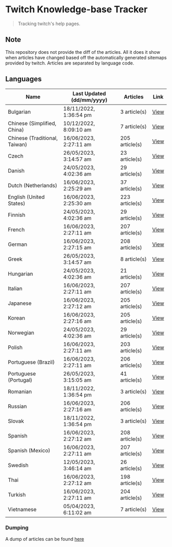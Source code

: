 # Twitch Knowledge-base Tracker
> Tracking twitch's help pages. 

## Note
This repository does not provide the diff of the articles. All it does it show when articles have changed based
off the automatically generated sitemaps provided by twitch. Articles are separated by language code.

## Languages

| Name                          | Last Updated (dd/mm/yyyy) | Articles       | Link                   |
|-------------------------------|---------------------------|----------------|------------------------|
| Bulgarian                     | 18/11/2022, 1:36:54 pm    | 3 article(s)   | [View](docs/bg.md)     |
| Chinese (Simplified, China)   | 10/12/2022, 8:09:10 am    | 7 article(s)   | [View](docs/zh_CN.md)  |
| Chinese (Traditional, Taiwan) | 16/06/2023, 2:27:11 am    | 205 article(s) | [View](docs/zh_TW.md)  |
| Czech                         | 26/05/2023, 3:14:57 am    | 23 article(s)  | [View](docs/cs.md)     |
| Danish                        | 24/05/2023, 4:02:36 am    | 29 article(s)  | [View](docs/da.md)     |
| Dutch (Netherlands)           | 16/06/2023, 2:25:29 am    | 37 article(s)  | [View](docs/nl_NL.md)  |
| English (United States)       | 16/06/2023, 2:25:30 am    | 223 article(s) | [View](docs/en_US.md)  |
| Finnish                       | 24/05/2023, 4:02:36 am    | 29 article(s)  | [View](docs/fi.md)     |
| French                        | 16/06/2023, 2:27:11 am    | 207 article(s) | [View](docs/fr.md)     |
| German                        | 16/06/2023, 2:27:15 am    | 208 article(s) | [View](docs/de.md)     |
| Greek                         | 26/05/2023, 3:14:57 am    | 8 article(s)   | [View](docs/el.md)     |
| Hungarian                     | 24/05/2023, 4:02:36 am    | 21 article(s)  | [View](docs/hu.md)     |
| Italian                       | 16/06/2023, 2:27:11 am    | 207 article(s) | [View](docs/it.md)     |
| Japanese                      | 16/06/2023, 2:27:12 am    | 205 article(s) | [View](docs/ja.md)     |
| Korean                        | 16/06/2023, 2:27:16 am    | 205 article(s) | [View](docs/ko.md)     |
| Norwegian                     | 24/05/2023, 4:02:36 am    | 29 article(s)  | [View](docs/no.md)     |
| Polish                        | 16/06/2023, 2:27:11 am    | 203 article(s) | [View](docs/pl.md)     |
| Portuguese (Brazil)           | 16/06/2023, 2:27:11 am    | 206 article(s) | [View](docs/pt_BR.md)  |
| Portuguese (Portugal)         | 26/05/2023, 3:15:05 am    | 41 article(s)  | [View](docs/pt_PT.md)  |
| Romanian                      | 18/11/2022, 1:36:54 pm    | 3 article(s)   | [View](docs/ro.md)     |
| Russian                       | 16/06/2023, 2:27:16 am    | 206 article(s) | [View](docs/ru.md)     |
| Slovak                        | 18/11/2022, 1:36:54 pm    | 3 article(s)   | [View](docs/sk.md)     |
| Spanish                       | 16/06/2023, 2:27:12 am    | 208 article(s) | [View](docs/es.md)     |
| Spanish (Mexico)              | 16/06/2023, 2:27:11 am    | 207 article(s) | [View](docs/es_MX.md)  |
| Swedish                       | 12/05/2023, 3:46:14 am    | 26 article(s)  | [View](docs/sv.md)     |
| Thai                          | 16/06/2023, 2:27:12 am    | 198 article(s) | [View](docs/th.md)     |
| Turkish                       | 16/06/2023, 2:27:11 am    | 204 article(s) | [View](docs/tr.md)     |
| Vietnamese                    | 05/04/2023, 6:11:02 am    | 7 article(s)   | [View](docs/vi.md)     |

### Dumping
A dump of articles can be found [here](docs/RAW.md)